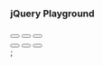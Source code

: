 <!-- Add Elements within Your Bootstrap Wells -> https://www.freecodecamp.org/learn/front-end-development-libraries/bootstrap/add-elements-within-your-bootstrap-wells

Now we're several div elements deep on each column of our row. This is as deep as we'll need to go. Now we can add our button elements.

Nest three button elements within each of your div elements having the class name well.

1. Three button elements should be nested within each of your div elements with class well.
2. You should have a total of 6 button elements.
3. All of your button elements should have closing tags.

Problem Explanation
In the last challenge, you created a div with the well class. This challenge now requires you to add 3 button elements in each of the wells.

Hint 1 -> A button is declared as follows:
<button></button>; -->

<div class='container-fluid'>
  <h3 class='text-primary text-center'>jQuery Playground</h3>
  <div class='row'>
    <div class='col-xs-6'>
      <div class='well'>
        <button></button>
        <button></button>
        <button></button>
      </div>
    </div>
    <div class='col-xs-6'>
      <div class='well'>
        <button></button>
        <button></button>
        <button></button>
      </div>
    </div>
  </div>
</div>;

